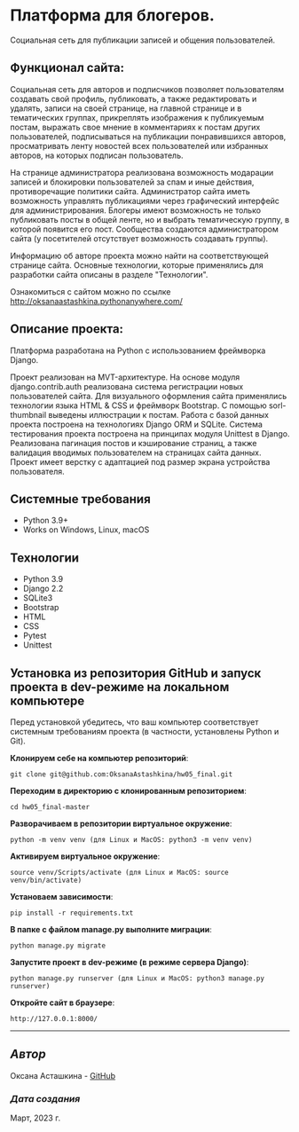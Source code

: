 # Платформа для блогеров.
Социальная сеть для публикации записей и общения пользователей.

## Функционал сайта: 
Социальная сеть для авторов и подписчиков позволяет пользователям создавать свой профиль, публиковать, а также редактировать и удалять, записи на своей странице, на главной странице и в тематических группах, прикреплять изображения к публикуемым постам, выражать свое мнение в комментариях к постам других пользователей, подписываться на публикации понравившихся авторов, просматривать ленту новостей всех пользователей или избранных авторов, на которых подписан пользователь.

На странице администратора реализована возможность модарации записей и блокировки пользователей за спам и иные действия, противоречащие политики сайта. Администратор сайта иметь возможность управлять публикациями через графический интерфейс для администрирования. Блогеры имеют возможность не только публиковать посты в общей ленте, но и выбрать тематическую группу, в которой появится его пост. Сообщества создаются администратором сайта (у посетителей отсутствует возможность создавать группы).

Информацию об авторе проекта можно найти на соответствующей странице сайта. Основные технологии, которые применялись для разработки сайта описаны в разделе "Технологии".

Ознакомиться с сайтом можно по ссылке <http://oksanaastashkina.pythonanywhere.com/>

## Описание проекта:
Платформа разработана на Python с использованием фреймворка Django. 

Проект реализован на MVT-архитектуре. На основе модуля django.contrib.auth реализована система регистрации новых пользователей сайта. Для визуального оформления сайта применялись технологии языка HTML & CSS и фреймворк Bootstrap. С помощью sorl-thumbnail выведены иллюстрации к постам. Работа с базой данных проекта построена на технологиях Django ORM и SQLite. Система тестирования проекта построена на принципах модуля Unittest в Django. Реализована пагинация постов и кэширование страниц, а также валидация вводимых пользователем на страницах сайта данных. Проект имеет верстку с адаптацией под размер экрана устройства пользователя.

## Системные требования
* Python 3.9+
* Works on Windows, Linux, macOS

## Технологии
* Python 3.9 
* Django 2.2 
* SQLite3
* Bootstrap
* HTML
* CSS
* Pytest
* Unittest

## Установка из репозитория GitHub и запуск проекта в dev-режиме на локальном компьютере
Перед установкой убедитесь, что ваш компьютер соответствует системным требованиям проекта (в частности, установлены Python и Git).

__Клонируем себе на компьютер репозиторий__: 
```
git clone git@github.com:OksanaAstashkina/hw05_final.git
```

__Переходим в директорию с клонированным репозиторием__:
```
cd hw05_final-master
```

__Разворачиваем в репозитории виртуальное окружение__:
```
python -m venv venv (для Linux и MacOS: python3 -m venv venv)
```

__Активируем виртуальное окружение__:
```
source venv/Scripts/activate (для Linux и MacOS: source venv/bin/activate)
```

__Установаем зависимости__:
```
pip install -r requirements.txt
```

__В папке с файлом manage.py выполните миграции__:
```
python manage.py migrate
```

__Запустите проект в dev-режиме (в режиме сервера Django)__:
```
python manage.py runserver (для Linux и MacOS: python3 manage.py runserver)
```

__Откройте сайт в браузере__:
```
http://127.0.0.1:8000/
```

***
## *Автор*
Оксана Асташкина - [GitHub](https://github.com/OksanaAstashkina)

### *Дата создания*
Март, 2023 г.
